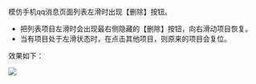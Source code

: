 模仿手机qq消息页面列表左滑时出现【删除】按钮。

- 把列表项目左滑时会出现最右侧隐藏的【删除】按钮，向右滑动项目恢复。
- 当有项目处于左滑状态时，在点击其他项目，则原来的项目会复位。

效果如下：

![](http://120.77.171.203:8080/images/slide-edge-button.gif)

